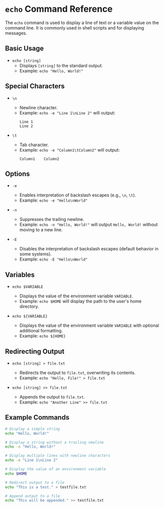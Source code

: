 # `echo` Command Reference

The `echo` command is used to display a line of text or a variable value on the command line. It is commonly used in shell scripts and for displaying messages.

## Basic Usage

- `echo [string]`
  - Displays `[string]` to the standard output.
  - Example: `echo "Hello, World!"`

## Special Characters

- `\n`
  - Newline character.
  - Example: `echo -e "Line 1\nLine 2"` will output:
    ```
    Line 1
    Line 2
    ```

- `\t`
  - Tab character.
  - Example: `echo -e "Column1\tColumn2"` will output:
    ```
    Column1    Column2
    ```

## Options

- `-e`
  - Enables interpretation of backslash escapes (e.g., `\n`, `\t`).
  - Example: `echo -e "Hello\nWorld"`

- `-n`
  - Suppresses the trailing newline.
  - Example: `echo -n "Hello, World!"` will output `Hello, World!` without moving to a new line.

- `-E`
  - Disables the interpretation of backslash escapes (default behavior in some systems).
  - Example: `echo -E "Hello\nWorld"`

## Variables

- `echo $VARIABLE`
  - Displays the value of the environment variable `VARIABLE`.
  - Example: `echo $HOME` will display the path to the user's home directory.

- `echo ${VARIABLE}`
  - Displays the value of the environment variable `VARIABLE` with optional additional formatting.
  - Example: `echo ${HOME}`

## Redirecting Output

- `echo [string] > file.txt`
  - Redirects the output to `file.txt`, overwriting its contents.
  - Example: `echo "Hello, File!" > file.txt`

- `echo [string] >> file.txt`
  - Appends the output to `file.txt`.
  - Example: `echo "Another Line" >> file.txt`

## Example Commands

```bash
# Display a simple string
echo "Hello, World!"

# Display a string without a trailing newline
echo -n "Hello, World!"

# Display multiple lines with newline characters
echo -e "Line 1\nLine 2"

# Display the value of an environment variable
echo $HOME

# Redirect output to a file
echo "This is a test." > testfile.txt

# Append output to a file
echo "This will be appended." >> testfile.txt
